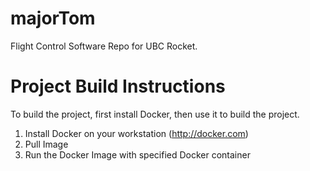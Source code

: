 # majorTom
Flight Control Software Repo for UBC Rocket.

# Project Build Instructions
To build the project, first install Docker, then use it to build the project.

1. Install Docker on your workstation (http://docker.com)
2. Pull Image
3. Run the Docker Image with specified Docker container
